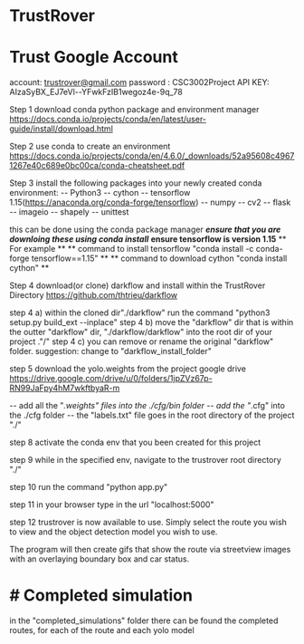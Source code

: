 # TrustRover

# Trust Google Account
   account: trustrover@gmail.com
   password : CSC3002Project
   API KEY: AIzaSyBX_EJ7eVl--YFwkFzIB1wegoz4e-9q_78


Step 1
download conda python package and environment manager
https://docs.conda.io/projects/conda/en/latest/user-guide/install/download.html


Step 2
use conda to create an environment
https://docs.conda.io/projects/conda/en/4.6.0/_downloads/52a95608c49671267e40c689e0bc00ca/conda-cheatsheet.pdf

Step 3
install the following packages into your newly created conda environment:
 -- Python3
 -- cython
 -- tensorflow 1.15(https://anaconda.org/conda-forge/tensorflow)
 -- numpy
 -- cv2
 -- flask
 -- imageio
 -- shapely
 -- unittest

this can be done using the conda package manager
***ensure that you are downloing these using conda install***
**ensure tensorflow is version 1.15**
** For example **
** command to install tensorflow "conda install -c conda-forge tensorflow==1.15" **
** command to download cython "conda install cython" **

Step 4
download(or clone) darkflow and install within the TrustRover Directory
https://github.com/thtrieu/darkflow

 step 4 a)
    within the cloned dir"./darkflow" run the command "python3 setup.py build_ext --inplace"
 step 4 b)
    move the "darkflow" dir that is within the outter "darkflow" dir, "./darkflow/darkflow" into the root dir of your project ."/"
 step 4 c)
    you can remove or rename the original "darkflow" folder. suggestion: change to "darkflow_install_folder"


step 5
download the yolo.weights from the project google drive
https://drive.google.com/drive/u/0/folders/1jpZVz67p-RN99JaFpy4hM7wkftbyaR-m

 -- add all the "*.weights" files into the ./cfg/bin folder
 -- add the "*.cfg" into the ./cfg folder
 -- the "labels.txt" file goes in the root directory of the project "./"


step 8
activate the conda env that you been created for this project

step 9
while in the specified env, navigate to the trustrover root directory "./"

step 10
run the command "python app.py"

step 11
in your browser type in the url "localhost:5000"

step 12
trustrover is now available to use. Simply select the route you wish to view and the object detection model you wish to use.

The program will then create gifs that show the route via streetview images with an overlaying boundary box and car status. 

# # Completed simulation

in the "completed_simulations" folder there can be found the completed routes, 
for each of the route and each yolo model



 







